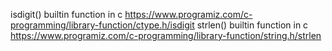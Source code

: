 isdigit() builtin function in c
https://www.programiz.com/c-programming/library-function/ctype.h/isdigit
strlen() builtin function in c
https://www.programiz.com/c-programming/library-function/string.h/strlen



